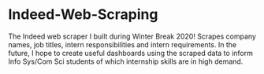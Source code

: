 # Indeed-Web-Scraping
The Indeed web scraper I built during Winter Break 2020! Scrapes company names, job titles, intern responsibilities and intern requirements. In the future, I hope to create useful dashboards using the scraped data to inform Info Sys/Com Sci students of which internship skills are in high demand.
